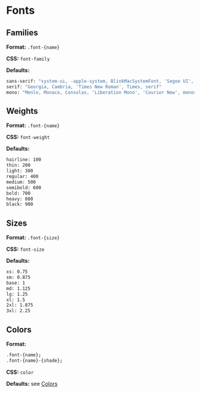 # Fonts

## Families

**Format:** `.font-{name}`

**CSS:** `font-family`

**Defaults:**

```bash
sans-serif: "system-ui, -apple-system, BlinkMacSystemFont, 'Segoe UI', Roboto, Oxygen, Ubuntu, Cantarell, 'Open Sans', 'Helvetica Neue', sans-serif"
serif: "Georgia, Cambria, 'Times New Roman', Times, serif"
mono: "Menlo, Monaco, Consolas, 'Liberation Mono', 'Courier New', monospace"
```

## Weights

**Format:** `.font-{name}`

**CSS:** `font-weight`

**Defaults:**

```bash
hairline: 100
thin: 200
light: 300
regular: 400
medium: 500
semibold: 600
bold: 700
heavy: 800
black: 900
```

## Sizes

**Format:** `.font-{size}`

**CSS:** `font-size`

**Defaults:**

```bash
xs: 0.75
sm: 0.875
base: 1
md: 1.125
lg: 1.25
xl: 1.5
2xl: 1.875
3xl: 2.25
```

## Colors

**Format:**

```bash
.font-{name};
.font-{name}-{shade};
```

**CSS:** `color`

**Defaults:** see [Colors](https://brixi.dev/colors)
